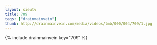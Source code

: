 ```yaml
--- 
layout: sieutv
title: 709
tags: ["drainmainvein"]
thumb: http://drainmainvein.com/media/videos/tmb/000/004/709/1.jpg
---
```

{% include drainmainvein key="709" %} 
